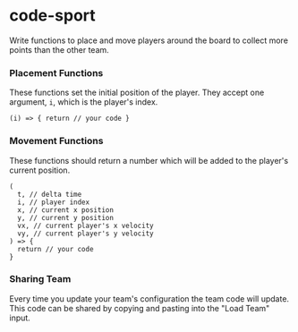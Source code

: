 # code-sport

Write functions to place and move players around the board to collect more points than the other team.

### Placement Functions

These functions set the initial position of the player. They accept one argument, `i`, which is the player's index.

`(i) => { return // your code }`

### Movement Functions

These functions should return a number which will be added to the player's current position.

```
(
  t, // delta time
  i, // player index
  x, // current x position
  y, // current y position
  vx, // current player's x velocity
  vy, // current player's y velocity
) => {
  return // your code
}
```

### Sharing Team

Every time you update your team's configuration the team code will update. This code can be shared by copying and pasting into the "Load Team" input.
